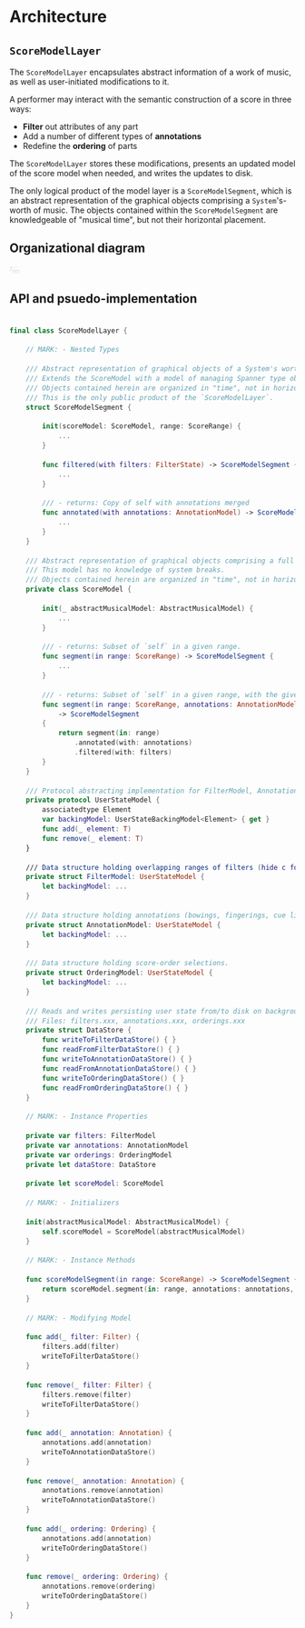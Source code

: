 # Architecture

## `ScoreModelLayer`

The `ScoreModelLayer` encapsulates abstract information of a work of music, as well as user-initiated modifications to it.

A performer may interact with the semantic construction of a score in three ways:

- **Filter** out attributes of any part
- Add a number of different types of **annotations**
- Redefine the **ordering** of parts

The `ScoreModelLayer` stores these modifications, presents an updated model of the score model when needed, and writes the updates to disk.

The only logical product of the model layer is a `ScoreModelSegment`, which is an abstract representation of the graphical objects comprising a `System`'s-worth of music. The objects contained within the `ScoreModelSegment` are knowledgeable of "musical time", but not their horizontal placement.

## Organizational diagram

<img src="img/ScoreModelLayer.png" alt="ScoreModelLayer" style="width: 20px;"/>

## API and psuedo-implementation

```Swift

final class ScoreModelLayer {

    // MARK: - Nested Types

    /// Abstract representation of graphical objects of a System's worth of music.
    /// Extends the ScoreModel with a model of managing Spanner type objects over System-breaks.
    /// Objects contained herein are organized in "time", not in horizontal space.
    /// This is the only public product of the `ScoreModelLayer`.
    struct ScoreModelSegment {

    	init(scoreModel: ScoreModel, range: ScoreRange) {
    		...
    	}

    	func filtered(with filters: FilterState) -> ScoreModelSegment {
    		...
    	}

    	/// - returns: Copy of self with annotations merged
        func annotated(with annotations: AnnotationModel) -> ScoreModelSegment {
            ...
        }
    }

    /// Abstract representation of graphical objects comprising a full score.
    /// This model has no knowledge of system breaks.
    /// Objects contained herein are organized in "time", not in horizontal space.
    private class ScoreModel {

        init(_ abstractMusicalModel: AbstractMusicalModel) {
            ...
        }

		/// - returns: Subset of `self` in a given range.
        func segment(in range: ScoreRange) -> ScoreModelSegment {
        	...
        }

        /// - returns: Subset of `self` in a given range, with the given `annotations` merged.
        func segment(in range: ScoreRange, annotations: AnnotationModel, filters: FilterModel) 
        	-> ScoreModelSegment 
        {
            return segment(in: range)
            	.annotated(with: annotations)
            	.filtered(with: filters)
        }
    }

    /// Protocol abstracting implementation for FilterModel, AnnotationModel, and OrderingModel.
    private protocol UserStateModel {
    	associatedtype Element
    	var backingModel: UserStateBackingModel<Element> { get }
    	func add(_ element: T)
    	func remove(_ element: T)
    }

    /// Data structure holding overlapping ranges of filters (hide c for a:b in (t0,t1)).
    private struct FilterModel: UserStateModel {
        let backingModel: ...
    }

    /// Data structure holding annotations (bowings, fingerings, cue links).
    private struct AnnotationModel: UserStateModel {
        let backingModel: ...
    }

	/// Data structure holding score-order selections.
    private struct OrderingModel: UserStateModel {
    	let backingModel: ...
    }

    /// Reads and writes persisting user state from/to disk on background thread.
    /// Files: filters.xxx, annotations.xxx, orderings.xxx
    private struct DataStore {
        func writeToFilterDataStore() { }
        func readFromFilterDataStore() { }
        func writeToAnnotationDataStore() { }
        func readFromAnnotationDataStore() { }
        func writeToOrderingDataStore() { }
        func readFromOrderingDataStore() { }
    }

    // MARK: - Instance Properties

    private var filters: FilterModel
    private var annotations: AnnotationModel
    private var orderings: OrderingModel
    private let dataStore: DataStore

    private let scoreModel: ScoreModel 

    // MARK: - Initializers

    init(abstractMusicalModel: AbstractMusicalModel) {
        self.scoreModel = ScoreModel(abstractMusicalModel)
    }

    // MARK: - Instance Methods

    func scoreModelSegment(in range: ScoreRange) -> ScoreModelSegment {
        return scoreModel.segment(in: range, annotations: annotations, filters: filters)
    }

    // MARK: - Modifying Model

    func add(_ filter: Filter) {
        filters.add(filter)
        writeToFilterDataStore()
    }

    func remove(_ filter: Filter) { 
        filters.remove(filter)
        writeToFilterDataStore()
    }

    func add(_ annotation: Annotation) { 
        annotations.add(annotation)
        writeToAnnotationDataStore()
    }

    func remove(_ annotation: Annotation) { 
        annotations.remove(annotation)
        writeToAnnotationDataStore()
    }

    func add(_ ordering: Ordering) { 
        annotations.add(annotation)
        writeToOrderingDataStore()
    }

    func remove(_ ordering: Ordering) { 
        annotations.remove(ordering)
        writeToOrderingDataStore()
    }
}
```
